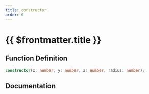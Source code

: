 ```yaml
---
title: constructor
order: 0
---
```


# {{ $frontmatter.title }}

## Function Definition

```ts
constructor(x: number, y: number, z: number, radius: number);
```

## Documentation

<!--@include: ./parts/constructor.md-->
